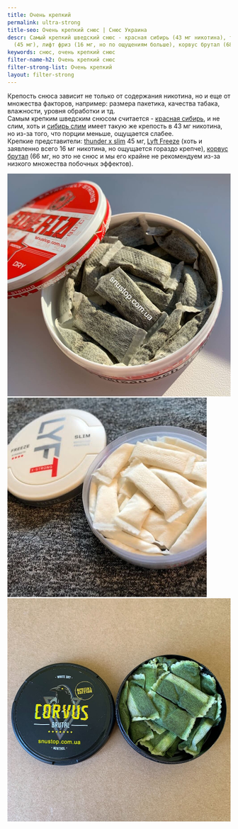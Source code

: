 ```yaml
---
title: Очень крепкий
permalink: ultra-strong
title-seo: Очень крепкий снюс | Снюс Украина
descr: Самый крепкий шведский снюс - красная сибирь (43 мг никотина), тандер х слим
  (45 мг), лифт фриз (16 мг, но по ощущениям больше), корвус брутал (68 мг)
keywords: снюс, очень крепкий снюс
filter-name-h2: Очень крепкий снюс
filter-strong-list: Очень крепкий
layout: filter-strong
---
```


Крепость снюса зависит не только от содержания никотина, но и еще от множества факторов, например: размера пакетика, качества табака, влажности, уровня обработки и тд.<br>
Самым крепким шведским снюсом считается - [красная сибирь](/siberia-white), и не слим, хоть и [сибирь слим](/siberia-white-dry-slim) имеет такую же крепость в 43 мг никотина, но из-за того, что порции меньше, ощущается слабее.<br>
Крепкие представители: [thunder x slim](/thunder-x-slim-white-dry) 45 мг, [Lyft Freeze](/lyft-x-strong-freeze-slim-white) (хоть и заявленно всего 16 мг никотина, но ощущается гораздо крепче), [корвус брутал](/corvus-brutal) (66 мг, но это не снюс и мы его крайне не рекомендуем из-за низкого множества побочных эффектов).
<div class="popup-gallery d-flex mb-2">
	<a class="mr-2" href="/img/products/siberia-white-dry-slim/siberia-white-dry-slim-open-portion.jpg" title="<a href='/siberia-white-dry-slim'>Красная сибирь слим</a>, хоть и не самая крепкая, но более практичная чем <a href='/siberia-white'>обычная сибирь</a>"><img class="img-fluid" src="/img/products/siberia-white-dry-slim/siberia-white-dry-slim-open-portion.jpg" alt="Красная сибирь слим открытая"></a>
	<a class="mr-2" href="/img/products/lyft-freeze/lyft-freeze-open.jpg" title="<a href='/lyft-x-strong-freeze-slim-white'>Лифт фриз</a>, белый снюс"><img class="img-fluid" src="/img/products/lyft-freeze/lyft-freeze-open.jpg" alt="Снюс лифт фриз открытый"></a>
	<a href="/img/products/corvus/corvus-brutal-open.jpg" title="Срок годности (дата)"><img class="img-fluid" src="/img/products/corvus/corvus-brutal-open.jpg" alt="Снюс оффроад х срок годности"></a>
</div>